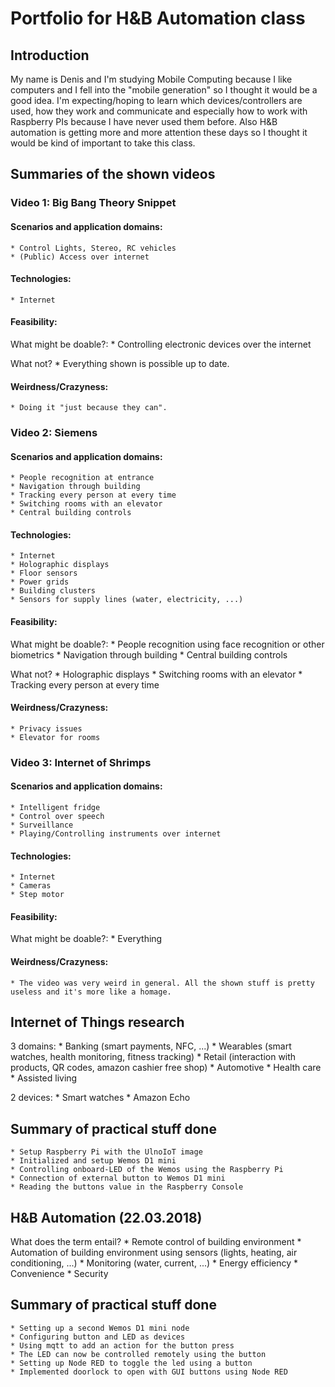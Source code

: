 # Portfolio for H&B Automation class

## Introduction

My name is Denis and I'm studying Mobile Computing because I like computers and I fell into the "mobile generation" 
so I thought it would be a good idea.
I'm expecting/hoping to learn which devices/controllers are used, how they work and communicate and especially how to work
with Raspberry PIs because I have never used them before. Also H&B automation is getting more and more attention these days 
so I thought it would be kind of important to take this class.

## Summaries of the shown videos

### Video 1: Big Bang Theory Snippet

#### Scenarios and application domains:
	* Control Lights, Stereo, RC vehicles
	* (Public) Access over internet

#### Technologies:
	* Internet

#### Feasibility:
What might be doable?:
	* Controlling electronic devices over the internet
		
What not?
	* Everything shown is possible up to date.

#### Weirdness/Crazyness:
	* Doing it "just because they can".
	
### Video 2: Siemens

#### Scenarios and application domains:
	* People recognition at entrance
	* Navigation through building
	* Tracking every person at every time
	* Switching rooms with an elevator
	* Central building controls

#### Technologies:
	* Internet
	* Holographic displays
	* Floor sensors
	* Power grids
	* Building clusters
	* Sensors for supply lines (water, electricity, ...)

#### Feasibility:
What might be doable?:
	* People recognition using face recognition or other biometrics
	* Navigation through building
	* Central building controls
		
What not?
	* Holographic displays
	* Switching rooms with an elevator
	* Tracking every person at every time

#### Weirdness/Crazyness:
	* Privacy issues
	* Elevator for rooms

### Video 3: Internet of Shrimps

#### Scenarios and application domains:
	* Intelligent fridge
	* Control over speech
	* Surveillance
	* Playing/Controlling instruments over internet

#### Technologies:
	* Internet
	* Cameras
	* Step motor

#### Feasibility:
What might be doable?:
	* Everything

#### Weirdness/Crazyness:
	* The video was very weird in general. All the shown stuff is pretty useless and it's more like a homage.

## Internet of Things research

3 domains:
	* Banking (smart payments, NFC, ...)
	* Wearables (smart watches, health monitoring, fitness tracking)
	* Retail (interaction with products, QR codes, amazon cashier free shop)
	* Automotive
	* Health care
	* Assisted living
	
2 devices:
	* Smart watches
	* Amazon Echo
	
## Summary of practical stuff done
	* Setup Raspberry Pi with the UlnoIoT image
	* Initialized and setup Wemos D1 mini
	* Controlling onboard-LED of the Wemos using the Raspberry Pi
	* Connection of external button to Wemos D1 mini
	* Reading the buttons value in the Raspberry Console
	
## H&B Automation (22.03.2018)

What does the term entail?
	* Remote control of building environment
	* Automation of  building environment using sensors (lights, heating, air conditioning, ...)
	* Monitoring (water, current, ...)
	* Energy efficiency
	* Convenience
	* Security
	
## Summary of practical stuff done
	* Setting up a second Wemos D1 mini node
	* Configuring button and LED as devices
	* Using mqtt to add an action for the button press
	* The LED can now be controlled remotely using the button
	* Setting up Node RED to toggle the led using a button
	* Implemented doorlock to open with GUI buttons using Node RED